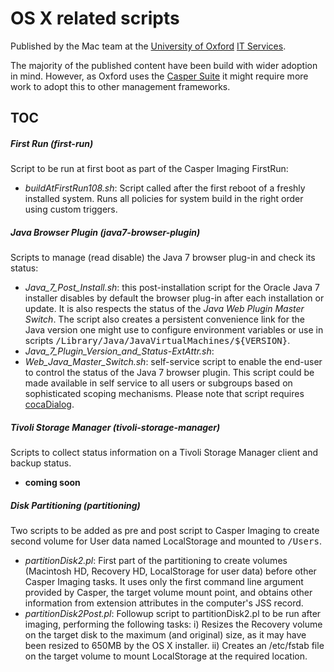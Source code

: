 # OS X related scripts 

Published by the Mac team at the [University of Oxford](http://www.ox.ac.uk) [IT Services](http://www.it.ox.ac.uk).

The majority of the published content have been build with wider adoption in mind. However, as Oxford uses the [Casper Suite](http://www.jamfsoftware.com) it might require more work to adopt this to other management frameworks.

## TOC
##### First Run (first-run)
Script to be run at first boot as part of the Casper Imaging FirstRun:

 * *buildAtFirstRun108.sh*: Script called after the first reboot of a freshly installed system. Runs all policies for system build in the right order using custom triggers.
    

##### Java Browser Plugin (java7-browser-plugin)  
Scripts to manage (read disable) the Java 7 browser plug-in and check its status:

 * *Java_7_Post_Install.sh*: this post-installation script for the Oracle Java 7 installer disables by default the browser plug-in after each installation or update. It is also respects the status of the *Java Web Plugin Master Switch*. The script also creates a persistent convenience link for the Java version one might use to configure environment variables or use in scripts <tt>/Library/Java/JavaVirtualMachines/${VERSION}</tt>.
 * *Java_7_Plugin_Version_and_Status-ExtAttr.sh*:
 * *Web_Java_Master_Switch.sh*: self-service script to enable the end-user to control the status of the Java 7 browser plugin. This script could be made available in self service to all users or subgroups based on sophisticated scoping mechanisms. Please note that  script requires [cocaDialog](http://mstratman.github.io/cocoadialog/).


##### Tivoli Storage Manager (tivoli-storage-manager)  
Scripts to collect status information on a Tivoli Storage Manager client and backup status.

 * **coming soon**

##### Disk Partitioning (partitioning)
Two scripts to be added as pre and post script to Casper Imaging to create second volume for User data named LocalStorage and mounted to <tt>/Users</tt>.

 * *partitionDisk2.pl*: First part of the partitioning to create volumes (Macintosh HD, Recovery HD, LocalStorage for user data) before other Casper Imaging tasks. It uses only the first command line argument provided by Casper, the target volume mount point, and obtains other information from extension attributes in the computer's JSS record.
 * *partitionDisk2Post.pl*: Followup script to partitionDisk2.pl to be run after imaging, performing the following tasks: i) Resizes the Recovery volume on the target disk to the maximum (and original) size, as it may have been resized to 650MB by the OS X installer. ii) Creates an /etc/fstab file on the target volume to mount LocalStorage at the required location.
